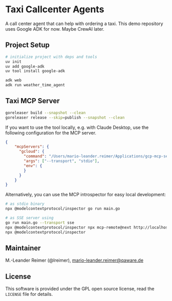 # Taxi Callcenter Agents

A call center agent that can help with ordering a taxi.
This demo repository uses Google ADK for now. Maybe CrewAI later.

## Project Setup

```bash
# initialize project with deps and tools
uv init
uv add google-adk
uv tool install google-adk

adk web
adk run weather_time_agent
```

## Taxi MCP Server

```bash
goreleaser build --snapshot --clean
goreleaser release --skip=publish --snapshot --clean
```

If you want to use the tool locally, e.g. with Claude Desktop, use the following
configuration for the MCP server.

```json
{
    "mcpServers": {
      "gcloud": {
        "command": "/Users/mario-leander.reimer/Applications/gcp-mcp-server",
        "args": ["--transport", "stdio"],
        "env": {
        }
      }
    }
}
```

Alternatively, you can use the MCP introspector for easy local development:
```bash
# as stdio binary
npx @modelcontextprotocol/inspector go run main.go

# as SSE server using 
go run main.go --transport sse
npx @modelcontextprotocol/inspector npx mcp-remote@next http://localhost:8001/sse
npx @modelcontextprotocol/inspector
```

## Maintainer

M.-Leander Reimer (@lreimer), <mario-leander.reimer@qaware.de>

## License

This software is provided under the GPL open source license, read the `LICENSE` file for details.